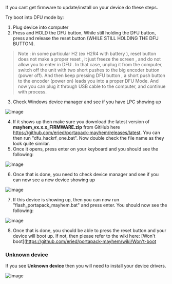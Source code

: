 If you cant get firmware to update/install on your device do these steps.

Try boot into DFU mode by:
1. Plug device into computer
2. Press and HOLD the DFU button, While still holding the DFU button, press and release the reset button (WHILE STILL HOLDING THE DFU BUTTON).

> Note : in some particular H2 (ex H2R4 with battery ), reset button does not  make a proper reset , it just freeze the screen , and do not allow you to enter in DFU . In that case, unplug it from the computer, switch off the unit with two short pushes to the big encoder button (power off). And then keep pressing DFU button , a short push button to the encoder (power on) leads you into a proper DFU Mode. And now you can plug it through USB cable to the computer, and continue with process.


3. Check Windows device manager and see if you have LPC showing up 

![image](https://github.com/eried/portapack-mayhem/assets/4393979/a5d7dccf-ebde-4514-b937-d4e3bd111fa2)

4. If it shows up then make sure you download the latest version of **mayhem_vx.x.x_FIRMWARE.zip** from GitHub here https://github.com/eried/portapack-mayhem/releases/latest. You can then run "dfu_hackrf_one.bat". Now double check the file name as they look quite similar.
5. Once it opens, press enter on your keyboard and you should see the following:

![image](https://github.com/eried/portapack-mayhem/assets/4393979/a1779ad3-b502-4d4b-ba26-4cbec7cd2b76)

6. Once that is done, you need to check device manager and see if you can now see a new device showing up

![image](https://github.com/eried/portapack-mayhem/assets/4393979/419d554c-872c-4c97-81bd-f62cce56fc1d)

7. If this device is showing up, then you can now run "flash_portapack_mayhem.bat" and press enter. You should now see the following:

![image](https://github.com/eried/portapack-mayhem/assets/4393979/c53f0750-e044-49ea-b741-78144519742a)

8. Once that is done, you should be able to press the reset button and your device will boot up. If not, then please refer to the wiki here: [Won't boot](https://github.com/eried/portapack-mayhem/wiki/Won't-boot



### Unknown device
If you see **Unknown device** then you will need to install your device drivers.

![image](https://github.com/eried/portapack-mayhem/assets/4393979/4fe9686f-3769-4469-b532-42ee7acb1554)